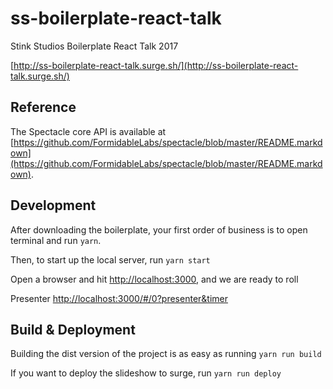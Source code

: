 # ss-boilerplate-react-talk
Stink Studios Boilerplate React Talk 2017

[http://ss-boilerplate-react-talk.surge.sh/](http://ss-boilerplate-react-talk.surge.sh/)

## Reference

The Spectacle core API is available at [https://github.com/FormidableLabs/spectacle/blob/master/README.markdown](https://github.com/FormidableLabs/spectacle/blob/master/README.markdown).

## Development

After downloading the boilerplate, your first order of business is to open terminal and run `yarn`.

Then, to start up the local server, run `yarn start`

Open a browser and hit [http://localhost:3000](http://localhost:3000), and we are ready to roll

Presenter [http://localhost:3000/#/0?presenter&timer](http://localhost:3000/#/0?presenter&timer)

## Build & Deployment

Building the dist version of the project is as easy as running `yarn run build`

If you want to deploy the slideshow to surge, run `yarn run deploy`
